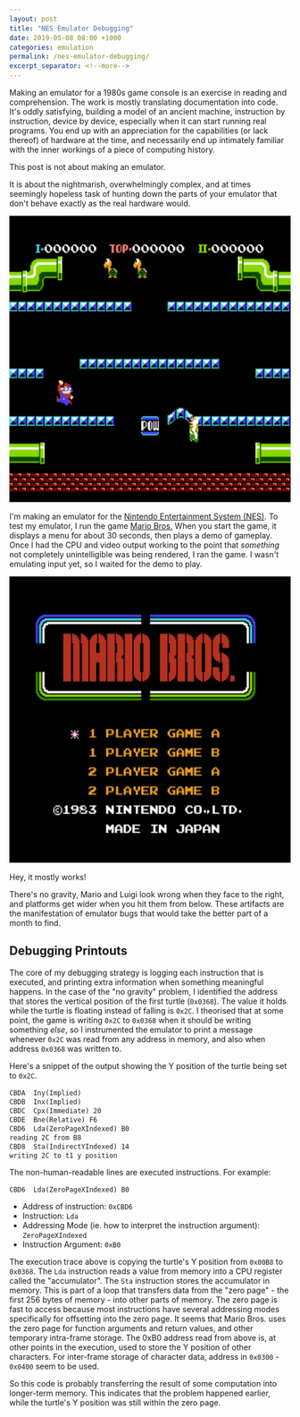 ```yaml
---
layout: post
title: "NES Emulator Debugging"
date: 2019-05-08 08:00 +1000
categories: emulation
permalink: /nes-emulator-debugging/
excerpt_separator: <!--more-->
---
```

<style>
.nes-emulator-debugging-screenshot img {
    width: 512px;
    height: 512px;
    image-rendering: crisp-edges;
}
</style>

Making an emulator for a 1980s game console is an exercise in reading and comprehension.
The work is mostly translating documentation into code.
It's oddly satisfying, building a model of an ancient machine,
instruction by instruction, device by device, especially when it can start running real programs.
You end up with an appreciation for the capabilities (or lack thereof) of hardware at the time,
and necessarily end up intimately familiar with the inner workings of a piece of computing history.

This post is not about making an emulator.

It is about the nightmarish, overwhelmingly complex, and at times seemingly hopeless
task of hunting down the parts of your emulator that don't behave exactly
as the real hardware would.

<div class="nes-emulator-debugging-screenshot">
<img src="/images/nes-emulator-debugging/example.png">
</div>

<!--more-->

I'm making an emulator for the [Nintendo Entertainment System (NES)](https://en.wikipedia.org/wiki/Nintendo_Entertainment_System).
To test my emulator, I run the game [Mario Bros.](https://en.wikipedia.org/wiki/Mario_Bros.)
When you start the game, it displays a menu for about 30 seconds, then plays a demo of gameplay.
Once I had the CPU and video output working to the point that _something_ not completely unintelligible was being rendered,
I ran the game. I wasn't emulating input yet, so I waited for the demo to play.

<div class="nes-emulator-debugging-screenshot">
<img src="/images/nes-emulator-debugging/demo.gif">
</div>

Hey, it mostly works!

There's no gravity, Mario and Luigi look wrong when they face to the right, and platforms get wider
when you hit them from below. These artifacts are the manifestation of emulator bugs that would take
the better part of a month to find.

## Debugging Printouts

The core of my debugging strategy is logging each instruction that is executed, and printing extra information
when something meaningful happens. In the case of the "no gravity" problem, I identified the address that stores
the vertical position of the first turtle (`0x0368`). The value it holds while the turtle is floating instead of
falling is `0x2C`. I theorised that at some point, the game is writing `0x2C` to `0x0368` when it should be writing
something _else_, so I instrumented the emulator to print a message whenever `0x2C` was read from any address in
memory, and also when address `0x0368` was written to.

Here's a snippet of the output showing the Y position of the turtle being set to `0x2C`.

```
CBDA  Iny(Implied)
CBDB  Inx(Implied)
CBDC  Cpx(Immediate) 20
CBDE  Bne(Relative) F6
CBD6  Lda(ZeroPageXIndexed) B0
reading 2C from B8
CBD8  Sta(IndirectYIndexed) 14
writing 2C to t1 y position
```

The non-human-readable lines are executed instructions. For example:
```
CBD6  Lda(ZeroPageXIndexed) B0
```

 - Address of instruction: `0xCBD6`
 - Instruction: `Lda`
 - Addressing Mode (ie. how to interpret the instruction argument): `ZeroPageXIndexed`
 - Instruction Argument: `0xB0`

The execution trace above is copying the turtle's Y position from `0x00B8` to `0x0368`.
The `Lda` instruction reads a value from memory into a CPU register called the "accumulator".
The `Sta` instruction stores the accumulator in memory. This is part of a loop that transfers
data from the "zero page" - the first 256 bytes of memory - into other parts of memory.
The zero page is fast to access because most instructions have several addressing modes
specifically for offsetting into the zero page. It seems that Mario Bros. uses the zero page
for function arguments and return values, and other temporary intra-frame storage.
The 0xB0 address read from above is, at other points in the execution, used to store the
Y position of other characters. For inter-frame storage of character data, address in
`0x0300` - `0x0400` seem to be used.

So this code is probably transferring the result of some computation into longer-term memory.
This indicates that the problem happened earlier, while the turtle's Y position was still
within the zero page.



